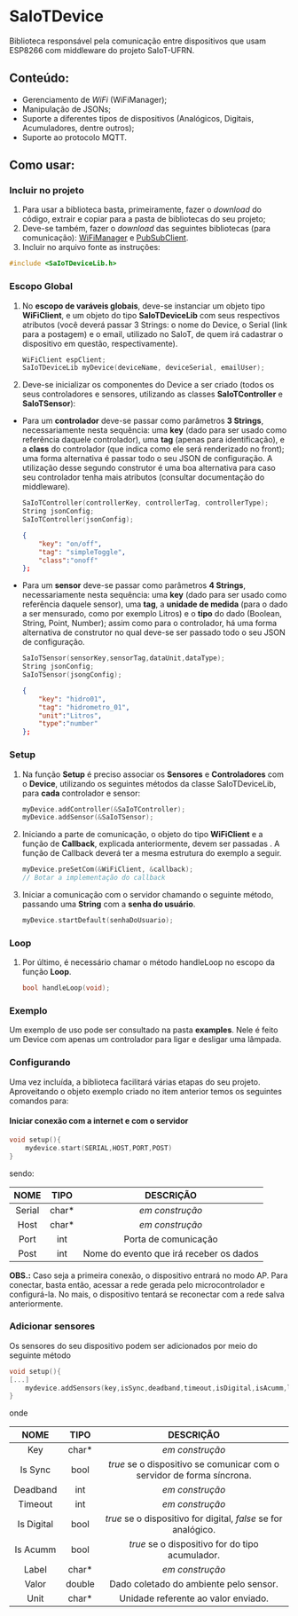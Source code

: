 # SaIoTDevice

Biblioteca responsável pela comunicação entre dispositivos que usam ESP8266 com middleware do projeto SaIoT-UFRN.

## Conteúdo:
- Gerenciamento de *WiFi* (WiFiManager);
- Manipulação de JSONs;
- Suporte a diferentes tipos de dispositivos (Analógicos, Digitais, Acumuladores, dentre outros);
- Suporte ao protocolo MQTT.

## Como usar:
### Incluir  no projeto
1. Para usar a biblioteca basta, primeiramente, fazer o *download* do código, extrair e copiar para a pasta de bibliotecas do seu projeto;
2. Deve-se também, fazer o *download* das seguintes bibliotecas (para comunicação): [WiFiManager](https://github.com/tzapu/WiFiManager) e [PubSubClient](https://github.com/knolleary/pubsubclient).
3. Incluir no arquivo fonte as instruções: 
```c
#include <SaIoTDeviceLib.h>
```

### Escopo Global 
1. No **escopo de varáveis globais**, deve-se instanciar um objeto  tipo **WiFiClient**, e um objeto do tipo **SaIoTDeviceLib** com seus respectivos atributos (você deverá passar 3 Strings: o nome do Device, o Serial (link para a postagem) e o email, utilizado no SaIoT, de quem irá cadastrar o dispositivo em questão, respectivamente).
	  ```c++
	WiFiClient espClient;
	SaIoTDeviceLib myDevice(deviceName, deviceSerial, emailUser);
	```
2. Deve-se inicializar os componentes do Device a ser criado (todos os seus controladores e sensores, utilizando as classes **SaIoTController** e **SaIoTSensor**):
	
- Para um **controlador** deve-se passar como parâmetros **3 Strings**, necessariamente nesta sequência: uma **key** (dado para ser usado como referência daquele controlador), uma **tag** (apenas para identificação), e a **class** do controlador (que indica como ele será renderizado no front); uma forma alternativa é passar todo o seu JSON de configuração. A utilização desse segundo construtor é uma boa alternativa para caso seu controlador tenha mais atributos (consultar documentação do middleware). 
	
	```c++
	SaIoTController(controllerKey, controllerTag, controllerType);
	String jsonConfig;
	SaIoTController(jsonConfig);
	```

	```json
	{	
		"key": "on/off",
		"tag": "simpleToggle",
		"class":"onoff"
	};
	```
- Para um **sensor** deve-se passar como parâmetros **4 Strings**, necessariamente nesta sequência: uma **key** (dado para ser usado como referência daquele sensor), uma **tag**, a **unidade de medida** (para o dado a ser mensurado, como por exemplo Litros) e o **tipo** do dado (Boolean, String, Point, Number); assim como para o controlador, há uma forma alternativa de construtor no qual deve-se ser passado todo o seu JSON de configuração. 
	```c++
	SaIoTSensor(sensorKey,sensorTag,dataUnit,dataType);
	String jsonConfig;
	SaIoTSensor(jsongConfig);
	```
	```json
	{	
		"key": "hidro01",
		"tag": "hidrometro_01",
		"unit":"Litros",
		"type":"number"
	};
	```
### Setup
1. Na função **Setup** é preciso associar os **Sensores** e **Controladores** com o **Device**, utilizando os seguintes métodos da classe SaIoTDeviceLib, para **cada** controlador e sensor:

	```c++
	myDevice.addController(&SaIoTController);
	myDevice.addSensor(&SaIoTSensor);
	```
2.  Iniciando a parte de comunicação, o objeto do tipo **WiFiClient** e a função de **Callback**, explicada anteriormente, devem ser passadas . A função de Callback deverá ter a mesma estrutura do exemplo a seguir.

	```c++
	myDevice.preSetCom(&WiFiClient, &callback);
	// Botar a implementação do callback
	```
3.  Iniciar a comunicação com o servidor chamando o seguinte método, passando uma **String** com a **senha do usuário**.

	```c++
	myDevice.startDefault(senhaDoUsuario);
	```
### Loop

1. Por último, é necessário chamar o método handleLoop no escopo da função **Loop**.
	```c++
	bool handleLoop(void);

	```
### Exemplo
Um exemplo de uso pode ser consultado na pasta **examples**. Nele é feito um Device com apenas um controlador para ligar e desligar uma lâmpada.

### Configurando
Uma vez incluída, a biblioteca facilitará várias etapas do seu projeto. Aproveitando o objeto exemplo criado no item anterior temos os seguintes comandos para:

#### Iniciar conexão com a internet e com o servidor
```c++
void setup(){
	mydevice.start(SERIAL,HOST,PORT,POST)
}
`````
sendo:

| NOME |TIPO  | DESCRIÇÃO
|:------:|:------:|:-------:|
| Serial | char* |*em construção*|
|Host|char*|*em construção*|
|Port|int|Porta de comunicação |
|Post|int|Nome do evento que irá receber os dados

**OBS.:** Caso seja a primeira conexão, o dispositivo entrará no modo AP. Para conectar, basta então, acessar a rede gerada pelo microcontrolador e configurá-la. No mais, o dispositivo tentará se reconectar com a rede salva anteriormente.

### Adicionar sensores
Os sensores do seu dispositivo podem ser adicionados por meio do seguinte método
```c++
void setup(){
[...]
	mydevice.addSensors(key,isSync,deadband,timeout,isDigital,isAcumm,label,valor,unit);
}
```
onde

| NOME |TIPO  | DESCRIÇÃO
|:----:|:----:|:-----:|
| Key| char* |*em construção*|
|Is Sync|bool|*true* se o dispositivo se comunicar com o servidor de forma síncrona.|
|Deadband|int|*em construção*|
|Timeout| int|*em construção*|
|Is Digital| bool|*true* se o dispositivo for digital, *false* se for analógico.|
|Is Acumm|bool| *true* se o dispositivo for do tipo acumulador.|
|Label|char*|*em construção*|
|Valor| double| Dado coletado do ambiente pelo sensor.|
|Unit|char*| Unidade referente ao valor enviado.|
